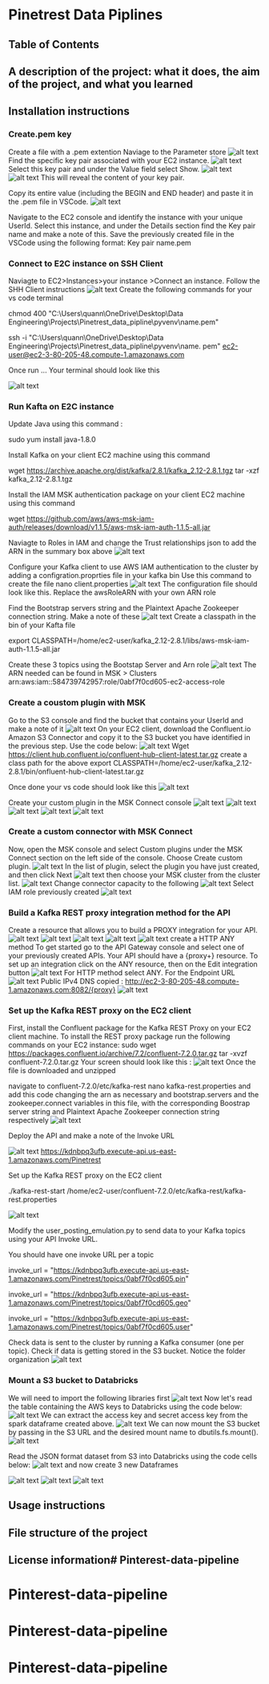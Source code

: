 # Pinetrest Data Piplines
## Table of Contents
## A description of the project: what it does, the aim of the project, and what you learned
## Installation instructions

### Create.pem key
 Create a file with a .pem extention 
 Naviage to the Parameter store 
![alt text](Images/Images_1/image.png)
Find the specific key pair associated with your EC2 instance. 
![alt text](Images/Images_1/image-1.png)
Select this key pair and under the Value field select Show.
![alt text](Images/Images_1/image-2.png)![alt text](Images/Images_1/image-3.png)
This will reveal the content of your key pair.

 Copy its entire value (including the BEGIN and END header) and paste it in the .pem file in VSCode.
![alt text](Images/Images_1/image-4.png)


 Navigate to the EC2 console and identify the instance with your unique UserId. Select this instance, and under the Details section find the Key pair name and make a note of this. Save the previously created file in the VSCode using the following format: Key pair name.pem



### Connect to E2C instance on SSH Client 
Naviagte to EC2>Instances>your instance >Connect an instance.
Follow the SHH Client instructions
![alt text](Images/Images_1/image-5.png)
Create the following commands for your vs code terminal 

chmod 400 "C:\Users\quann\OneDrive\Desktop\Data Engineering\Projects\Pinetrest_data_pipline\pyvenv\name.pem"

ssh -i "C:\Users\quann\OneDrive\Desktop\Data Engineering\Projects\Pinetrest_data_pipline\pyvenv\name.
pem" ec2-user@ec2-3-80-205-48.compute-1.amazonaws.com

Once run ... Your terminal should look like this

![alt text](Images/Images_1/image-6.png)

### Run Kafta on E2C instance 
Update Java using this command :

sudo yum install java-1.8.0

Install Kafka on your client EC2 machine using this command

wget https://archive.apache.org/dist/kafka/2.8.1/kafka_2.12-2.8.1.tgz
tar -xzf kafka_2.12-2.8.1.tgz

Install the IAM MSK authentication package on your client EC2 machine using this command

wget https://github.com/aws/aws-msk-iam-auth/releases/download/v1.1.5/aws-msk-iam-auth-1.1.5-all.jar

Naviagte to Roles in IAM and change the Trust relationships json to add the ARN in the summary box above
![alt text](Images/Images_1/image-7.png)

Configure your Kafka client to use AWS IAM authentication to the cluster by adding a configration.proprties file in your kafka bin
Use this command to create the file
nano client.properties
![alt text](Images/Images_1/image-8.png)
The configuration file should look like this. Replace the awsRoleARN with your own ARN role

Find the Bootstrap servers string and the Plaintext Apache Zookeeper connection string. Make a note of these
![alt text](Images/Images_1/image-9.png)
Create a classpath in the bin of your Kafta file

export CLASSPATH=/home/ec2-user/kafka_2.12-2.8.1/libs/aws-msk-iam-auth-1.1.5-all.jar

Create these 3 topics using the Bootstap Server and Arn role 
![alt text](Images/Images_1/image-10.png)
The ARN needed can be found in MSK > Clusters
arn:aws:iam::584739742957:role/0abf7f0cd605-ec2-access-role

### Create a coustom plugin with MSK
Go to the S3 console and find the bucket that contains your UserId and make a note of it 
![alt text](Images/Images_1/image-11.png)
On your EC2 client, download the Confluent.io Amazon S3 Connector and copy it to the S3 bucket you have identified in the previous step. Use the code below:
![alt text](Images/Images_1/image-12.png)
Wget https://client.hub.confluent.io/confluent-hub-client-latest.tar.gz
create a class path for the above 
export CLASSPATH=/home/ec2-user/kafka_2.12-2.8.1/bin/onfluent-hub-client-latest.tar.gz

Once done your vs code should look like this 
![alt text](Images/Images_1/image-13.png)

Create your custom plugin in the MSK Connect console
![alt text](Images/Images_1/image-14.png)
![alt text](Images/Images_1/image-15.png)
![alt text](Images/Images_1/image-16.png)
![alt text](Images/Images_1/image-17.png)
![alt text](Images/Images_1/image-18.png)

### Create a custom connector with MSK Connect
Now, open the MSK console and select Custom plugins under the MSK Connect section on the left side of the console. Choose Create custom plugin.
![alt text](Images/Images_1/image-19.png)
In the list of plugin, select the plugin you have just created, and then click Next
![alt text](Images/Images_1/image-22.png)
then choose your MSK cluster from the cluster list.
![alt text](Images/Images_1/image-23.png)
Change connector capacity to the following
![alt text](Images/Images_1/image-24.png)
Select IAM role previously created 
![alt text](Images/Images_1/image-25.png)

### Build a Kafka REST proxy integration method for the API
Create a resource that allows you to build a PROXY integration for your API.
![alt text](Images/Images_1/image-26.png)
![alt text](Images/Images_1/image-27.png)
![alt text](Images/Images_1/image-28.png)
![alt text](Images/Images_1/image-29.png)
![alt text](Images/Images_1/image-30.png)
create a HTTP ANY method
To get started go to the API Gateway console and select one of your previously created APIs. Your API should have a {proxy+} resource. To set up an integration click on the ANY resource, then on the Edit integration button
![alt text](Images/Images_1/image-31.png)
For HTTP method select ANY.
For the Endpoint URL
![alt text](Images/Images_1/image-32.png)
Public IPv4 DNS copied : http://ec2-3-80-205-48.compute-1.amazonaws.com:8082/{proxy}
![alt text](Images/Images_1/image-33.png)

### Set up the Kafka REST proxy on the EC2 client 
First, install the Confluent package for the Kafka REST Proxy on your EC2 client machine.
To install the REST proxy package run the following commands on your EC2 instance:
sudo wget https://packages.confluent.io/archive/7.2/confluent-7.2.0.tar.gz
tar -xvzf confluent-7.2.0.tar.gz 
Your screen should look like this :
![alt text](Images/Images_1/image-34.png)
Once the file is downloaded and unzipped 

navigate to confluent-7.2.0/etc/kafka-rest
nano kafka-rest.properties and add this code changing the arn as necessary and  bootstrap.servers and the zookeeper.connect variables in this file, with the corresponding Boostrap server string and Plaintext Apache Zookeeper connection string respectively
![alt text](Images/Images_1/image-35.png)

 Deploy the API and make a note of the Invoke URL

 ![alt text](Images/Images_1/image-36.png)
 https://kdnbpq3ufb.execute-api.us-east-1.amazonaws.com/Pinetrest

 Set up the Kafka REST proxy on the EC2 client 
 
 ./kafka-rest-start /home/ec2-user/confluent-7.2.0/etc/kafka-rest/kafka-rest.properties

 ![alt text](Images/Images_1/image-37.png)

 Modify the user_posting_emulation.py to send data to your Kafka topics using your API Invoke URL.
 
 
 You should have one invoke URL per a topic 
 
 invoke_url = "https://kdnbpq3ufb.execute-api.us-east-1.amazonaws.com/Pinetrest/topics/0abf7f0cd605.pin"
 
 invoke_url = "https://kdnbpq3ufb.execute-api.us-east-1.amazonaws.com/Pinetrest/topics/0abf7f0cd605.geo"
 
 invoke_url = "https://kdnbpq3ufb.execute-api.us-east-1.amazonaws.com/Pinetrest/topics/0abf7f0cd605.user"

 
 Check data is sent to the cluster by running a Kafka consumer (one per topic).
 Check if data is getting stored in the S3 bucket. Notice the folder organization
 ![alt text](Images/Images_1/image-38.png)

 ### Mount a S3 bucket to Databricks
 
 We will need to import the following libraries first
 ![alt text](Images/Images_1/image-39.png)
 Now let's read the table containing the AWS keys to Databricks using the code below:
 ![alt text](Images/Images_1/image-40.png)
 We can extract the access key and secret access key from the spark dataframe created above. 
 ![alt text](Images/Images_1/image-41.png)
 We can now mount the S3 bucket by passing in the S3 URL and the desired mount name to dbutils.fs.mount(). 
 ![alt text](Images/Images_1/image-42.png)

 Read the JSON format dataset from S3 into Databricks using the code cells below:
 ![alt text](Images/Images_1/image-43.png)
 and now create 3 new Dataframes

![alt text](Images/Images_1/image-45.png)
![alt text](Images/Images_1/image-46.png)
![alt text](Images/Images_1/image-47.png)
 

 
 
 
 
 










## Usage instructions
## File structure of the project
## License information# Pinterest-data-pipeline
# Pinterest-data-pipeline
# Pinterest-data-pipeline
# Pinterest-data-pipeline
